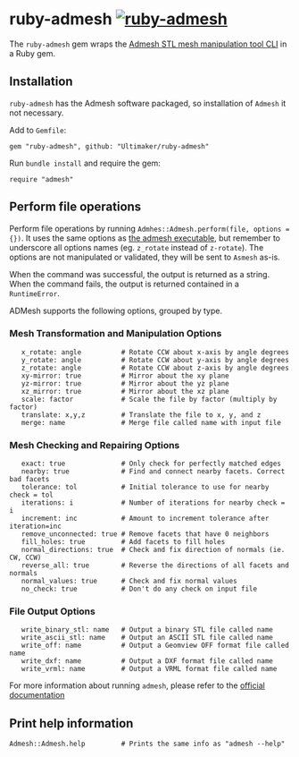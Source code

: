 # ruby-admesh [![ruby-admesh](https://travis-ci.org/Ultimaker/ruby-admesh.svg?branch=master)](https://travis-ci.org/Ultimaker/ruby-admesh)

The `ruby-admesh` gem wraps the
[Admesh STL mesh manipulation tool CLI](http://admesh.readthedocs.org/en/latest/index.html) in a 
Ruby gem. 

## Installation

`ruby-admesh` has the Admesh software packaged, so installation of `Admesh` it not necessary. 

Add to `Gemfile`:

```
gem "ruby-admesh", github: "Ultimaker/ruby-admesh"
```

Run `bundle install` and require the gem:

```
require "admesh"
```

## Perform file operations

Perform file operations by running `Admhes::Admesh.perform(file, options = {})`. It uses the same
options as [the admesh executable](http://admesh.readthedocs.org/en/latest/cli.html#options),
but remember to underscore all options names (eg. `z_rotate` instead of `z-rotate`). The options
are not manipulated or validated, they will be sent to `Asmesh` as-is.

When the command was successful, the output is returned as a string. When the command fails,
the output is returned contained in a `RuntimeError`.

ADMesh supports the following options, grouped by type.

### Mesh Transformation and Manipulation Options

```
   x_rotate: angle          # Rotate CCW about x-axis by angle degrees
   y_rotate: angle          # Rotate CCW about y-axis by angle degrees
   z_rotate: angle          # Rotate CCW about z-axis by angle degrees
   xy-mirror: true          # Mirror about the xy plane
   yz-mirror: true          # Mirror about the yz plane
   xz_mirror: true          # Mirror about the xz plane
   scale: factor            # Scale the file by factor (multiply by factor)
   translate: x,y,z         # Translate the file to x, y, and z
   merge: name              # Merge file called name with input file
```

### Mesh Checking and Repairing Options

```
   exact: true              # Only check for perfectly matched edges
   nearby: true             # Find and connect nearby facets. Correct bad facets
   tolerance: tol           # Initial tolerance to use for nearby check = tol
   iterations: i            # Number of iterations for nearby check = i
   increment: inc           # Amount to increment tolerance after iteration=inc
   remove_unconnected: true # Remove facets that have 0 neighbors
   fill_holes: true         # Add facets to fill holes
   normal_directions: true  # Check and fix direction of normals (ie. CW, CCW)
   reverse_all: true        # Reverse the directions of all facets and normals
   normal_values: true      # Check and fix normal values
   no_check: true           # Don't do any check on input file
```

### File Output Options

```
   write_binary_stl: name   # Output a binary STL file called name
   write_ascii_stl: name    # Output an ASCII STL file called name
   write_off: name          # Output a Geomview OFF format file called name
   write_dxf: name          # Output a DXF format file called name
   write_vrml: name         # Output a VRML format file called name
```

For more information about running `admesh`, please refer to the 
[official documentation](http://admesh.readthedocs.org/en/latest/index.html)

## Print help information

```
Admesh::Admesh.help         # Prints the same info as "admesh --help"
```
